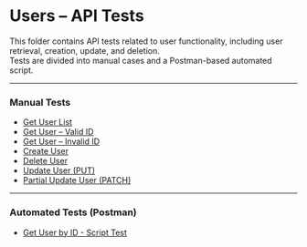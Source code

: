 # Users – API Tests

This folder contains API tests related to user functionality, including user retrieval, creation, update, and deletion.  
Tests are divided into manual cases and a Postman-based automated script.

---

### Manual Tests

- [Get User List](get_users_test.md)
- [Get User – Valid ID](get_user_valid.md)
- [Get User – Invalid ID](get_user_invalid.md)
- [Create User](create_user_test.md)
- [Delete User](delete_user.md)
- [Update User (PUT)](update_user_test.md)
- [Partial Update User (PATCH)](patch_user_test.md)

---

### Automated Tests (Postman)

- [Get User by ID - Script Test](get_user_by_id_test.md)
